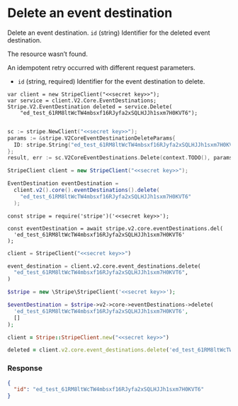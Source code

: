 # Delete an event destination

Delete an event destination.
`id` (string)
Identifier for the deleted event destination.

The resource wasn’t found.

An idempotent retry occurred with different request parameters.

- `id` (string, required)
  Identifier for the event destination to delete.

```dotnet
var client = new StripeClient("<<secret key>>");
var service = client.V2.Core.EventDestinations;
Stripe.V2.EventDestination deleted = service.Delete(
    "ed_test_61RM8ltWcTW4mbsxf16RJyfa2xSQLHJJh1sxm7H0KVT6");
```

```go

sc := stripe.NewClient("<<secret key>>");
params := &stripe.V2CoreEventDestinationDeleteParams{
  ID: stripe.String("ed_test_61RM8ltWcTW4mbsxf16RJyfa2xSQLHJJh1sxm7H0KVT6"),
};
result, err := sc.V2CoreEventDestinations.Delete(context.TODO(), params);
```

```java
StripeClient client = new StripeClient("<<secret key>>");

EventDestination eventDestination =
  client.v2().core().eventDestinations().delete(
    "ed_test_61RM8ltWcTW4mbsxf16RJyfa2xSQLHJJh1sxm7H0KVT6"
  );
```

```node
const stripe = require('stripe')('<<secret key>>');

const eventDestination = await stripe.v2.core.eventDestinations.del(
  'ed_test_61RM8ltWcTW4mbsxf16RJyfa2xSQLHJJh1sxm7H0KVT6'
);
```

```python
client = StripeClient("<<secret key>>")

event_destination = client.v2.core.event_destinations.delete(
  "ed_test_61RM8ltWcTW4mbsxf16RJyfa2xSQLHJJh1sxm7H0KVT6",
)
```

```php
$stripe = new \Stripe\StripeClient('<<secret key>>');

$eventDestination = $stripe->v2->core->eventDestinations->delete(
  'ed_test_61RM8ltWcTW4mbsxf16RJyfa2xSQLHJJh1sxm7H0KVT6',
  []
);
```

```ruby
client = Stripe::StripeClient.new("<<secret key>>")

deleted = client.v2.core.event_destinations.delete('ed_test_61RM8ltWcTW4mbsxf16RJyfa2xSQLHJJh1sxm7H0KVT6')
```

### Response

```json
{
  "id": "ed_test_61RM8ltWcTW4mbsxf16RJyfa2xSQLHJJh1sxm7H0KVT6"
}
```
